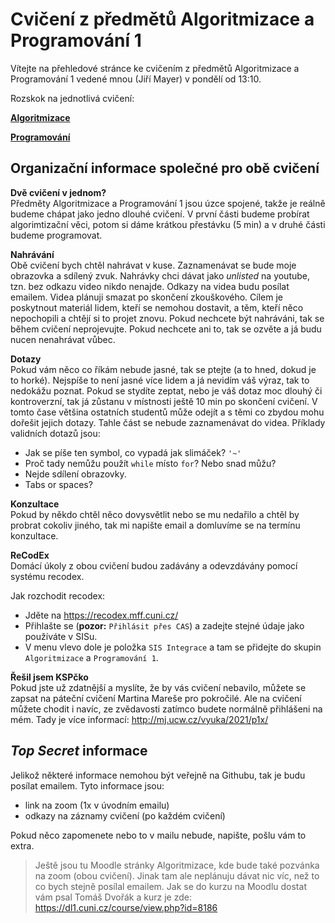 # Cvičení z předmětů Algoritmizace a Programování 1

Vítejte na přehledové stránce ke cvičením z předmětů Algoritmizace a Programování 1 vedené mnou (Jiří Mayer) v pondělí od 13:10.

Rozskok na jednotlivá cvičení:

**[Algoritmizace](alg)**

**[Programování](prg)**


## Organizační informace společné pro obě cvičení

**Dvě cvičení v jednom?**<br>
Předměty Algoritmizace a Programování 1 jsou úzce spojené, takže je reálně budeme chápat jako jedno dlouhé cvičení. V první části budeme probírat algorimtizační věci, potom si dáme krátkou přestávku (5 min) a v druhé části budeme programovat.

**Nahrávání**<br>
Obě cvičení bych chtěl nahrávat v kuse. Zaznamenávat se bude moje obrazovka a sdílený zvuk. Nahrávky chci dávat jako *unlisted* na youtube, tzn. bez odkazu video nikdo nenajde. Odkazy na videa budu posílat emailem. Videa plánuji smazat po skončení zkouškového. Cílem je poskytnout materiál lidem, kteří se nemohou dostavit, a těm, kteří něco nepochopili a chtějí si to projet znovu. Pokud nechcete být nahráváni, tak se během cvičení neprojevujte. Pokud nechcete ani to, tak se ozvěte a já budu nucen nenahrávat vůbec.

**Dotazy**<br>
Pokud vám něco co říkám nebude jasné, tak se ptejte (a to hned, dokud je to horké). Nejspíše to není jasné více lidem a já nevidím váš výraz, tak to nedokážu poznat. Pokud se stydíte zeptat, nebo je váš dotaz moc dlouhý či kontroverzní, tak já zůstanu v místnosti ještě 10 min po skončení cvičení. V tomto čase většina ostatních studentů může odejít a s těmi co zbydou mohu dořešit jejich dotazy. Tahle část se nebude zaznamenávat do videa. Příklady validních dotazů jsou:

- Jak se píše ten symbol, co vypadá jak slimáček? `'~'`
- Proč tady nemůžu použít `while` místo `for`? Nebo snad můžu?
- Nejde sdílení obrazovky.
- Tabs or spaces?

**Konzultace**<br>
Pokud by někdo chtěl něco dovysvětlit nebo se mu nedařilo a chtěl by probrat cokoliv jiného, tak mi napište email a domluvíme se na termínu konzultace.

**ReCodEx**<br>
Domácí úkoly z obou cvičení budou zadávány a odevzdávány pomocí systému recodex.

Jak rozchodit recodex:

- Jděte na https://recodex.mff.cuni.cz/
- Přihlašte se (**pozor:** `Přihlásit přes CAS`) a zadejte stejné údaje jako používáte v SISu.
- V menu vlevo dole je položka `SIS Integrace` a tam se přidejte do skupin `Algoritmizace` a `Programování 1`.

**Řešil jsem KSPčko**<br>
Pokud jste už zdatnější a myslíte, že by vás cvičení nebavilo, můžete se zapsat na páteční cvičení Martina Mareše pro pokročilé. Ale na cvičení můžete chodit i navíc, ze zvědavosti zatímco budete normálně přihlášeni na mém. Tady je více informací: http://mj.ucw.cz/vyuka/2021/p1x/


## *Top Secret* informace

Jelikož některé informace nemohou být veřejně na Githubu, tak je budu posílat emailem. Tyto informace jsou:

- link na zoom (1x v úvodním emailu)
- odkazy na záznamy cvičení (po každém cvičení)

Pokud něco zapomenete nebo to v mailu nebude, napište, pošlu vám to extra.

> Ještě jsou tu Moodle stránky Algoritmizace, kde bude také pozvánka na zoom (obou cvičení). Jinak tam ale neplánuju dávat nic víc, než to co bych stejně posílal emailem. Jak se do kurzu na Moodlu dostat vám psal Tomáš Dvořák a kurz je zde:  https://dl1.cuni.cz/course/view.php?id=8186
